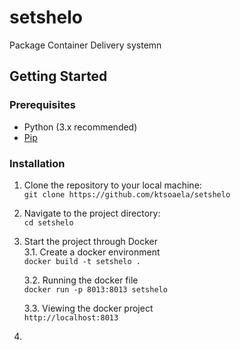 # setshelo
Package Container Delivery systemn


## Getting Started

### Prerequisites

- Python (3.x recommended)
- [Pip](https://pip.pypa.io/en/stable/installation/)

### Installation

1. Clone the repository to your local machine:</br>
   `git clone https://github.com/ktsoaela/setshelo`

2. Navigate to the project directory:</br>
   `cd setshelo`

3. Start the project through Docker</br>
   3.1. Create a docker environment </br>
   `docker build -t setshelo .`

   3.2. Running the docker file </br>
   `docker run -p 8013:8013 setshelo`

   3.3. Viewing the docker project </br>
   `http://localhost:8013`

4. 